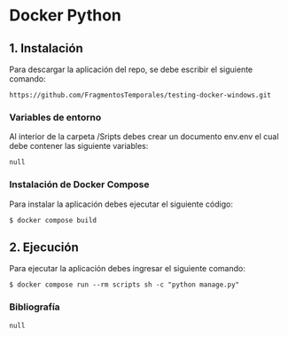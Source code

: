 # Docker Python

## 1. Instalación

Para descargar la aplicación del repo, se debe escribir el siguiente comando:

```
https://github.com/FragmentosTemporales/testing-docker-windows.git
```

### Variables de entorno

Al interior de la carpeta /Sripts debes crear un documento env.env el cual debe contener las siguiente variables:

```
null
```

### Instalación de Docker Compose

Para instalar la aplicación debes ejecutar el siguiente código:

```
$ docker compose build
```

## 2. Ejecución

Para ejecutar la aplicación debes ingresar el siguiente comando:

```
$ docker compose run --rm scripts sh -c "python manage.py"
```

### Bibliografía

```
null
```
